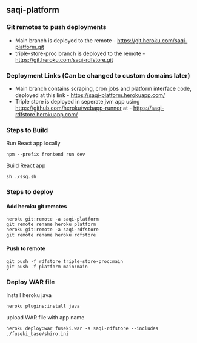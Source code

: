 ## saqi-platform

### Git remotes to push deployments
- Main branch is deployed to the remote - https://git.heroku.com/saqi-platform.git
- triple-store-proc branch is deployed to the remote - https://git.heroku.com/saqi-rdfstore.git

### Deployment Links (Can be changed to custom domains later)
- Main branch contains scraping, cron jobs and platform interface code, deployed at this link - https://saqi-platform.herokuapp.com/
- Triple store is deployed in seperate jvm app using https://github.com/heroku/webapp-runner at - https://saqi-rdfstore.herokuapp.com/

### Steps to Build
Run React app locally
 ```
 npm --prefix frontend run dev
 ```
Build React app
 ```
sh ./ssg.sh
 ```

### Steps to deploy
#### Add heroku git remotes
 ```
heroku git:remote -a saqi-platform
git remote rename heroku platform
heroku git:remote -a saqi-rdfstore
git remote rename heroku rdfstore
```

#### Push to remote
```
git push -f rdfstore triple-store-proc:main
git push -f platform main:main
```

### Deploy WAR file
Install heroku java
```
heroku plugins:install java
```

upload WAR file with app name
```
heroku deploy:war fuseki.war -a saqi-rdfstore --includes ./fuseki_base/shiro.ini
```

